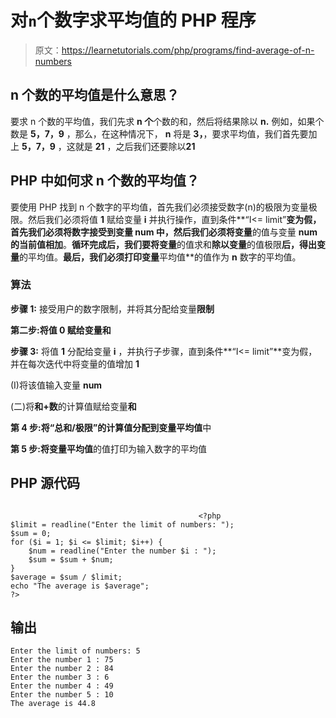 # 对`n`个数字求平均值的 PHP 程序

> 原文：<https://learnetutorials.com/php/programs/find-average-of-n-numbers>

## n 个数的平均值是什么意思？

要求 n 个数的平均值，我们先求 **n 个**个数的和，然后将结果除以 **n.** 例如，如果个数是 **5，7，9** ，那么，在这种情况下， **n** 将是 **3，**，要求平均值，我们首先要加上 **5，7，9** ，这就是 **21** ，之后我们还要除以**21**

## PHP 中如何求 n 个数的平均值？

要使用 PHP 找到 n 个数字的平均值，首先我们必须接受数字(n)的极限为变量极限。然后我们必须将值 **1** 赋给变量 **i** 并执行操作，直到条件**“I<= limit”**变为假，首先我们必须将数字接受到变量 **num** 中，然后我们必须将变量**的值与变量 **num 的当前值相加**。**循环完成后，我们要将变量**的值求和**除以变量**的值极限**后，得出变量**的平均值。**最后，我们必须打印变量**平均值**的值作为 **n** 数字的平均值。

### 算法

**步骤 1:** 接受用户的数字限制，并将其分配给变量**限制**

**第二步:**将值 **0** 赋给变量**和**

**步骤 3:** 将值 **1** 分配给变量 **i** ，并执行子步骤，直到条件**“I<= limit”**变为假，并在每次迭代中将变量的值增加 **1**

(I)将该值输入变量 **num**

(二)将**和+数**的计算值赋给变量**和**

**第 4 步:**将**“总和/极限”**的计算值分配到变量**平均值**中

**第 5 步:**将变量**平均值**的值打印为输入数字的平均值

## PHP 源代码

```

                                          <?php
$limit = readline("Enter the limit of numbers: ");
$sum = 0;
for ($i = 1; $i <= $limit; $i++) {
    $num = readline("Enter the number $i : ");
    $sum = $sum + $num;
}
$average = $sum / $limit;
echo "The average is $average";
?> 

```

## 输出

```
Enter the limit of numbers: 5
Enter the number 1 : 75
Enter the number 2 : 84
Enter the number 3 : 6
Enter the number 4 : 49
Enter the number 5 : 10
The average is 44.8
```